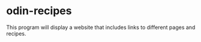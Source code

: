 # odin-recipes
This program will display a website that includes links to different pages and recipes.
